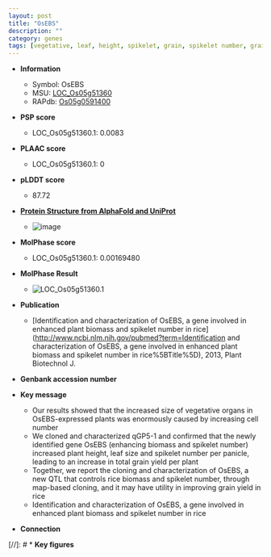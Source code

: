 ```yaml
---
layout: post
title: "OsEBS"
description: ""
category: genes
tags: [vegetative, leaf, height, spikelet, grain, spikelet number, grain yield, biomass, panicle, yield]
---
```


* **Information**  
    + Symbol: OsEBS  
    + MSU: [LOC_Os05g51360](http://rice.plantbiology.msu.edu/cgi-bin/ORF_infopage.cgi?orf=LOC_Os05g51360)  
    + RAPdb: [Os05g0591400](http://rapdb.dna.affrc.go.jp/viewer/gbrowse_details/irgsp1?name=Os05g0591400)  

* **PSP score**  
    + LOC_Os05g51360.1: 0.0083 

* **PLAAC score**  
    + LOC_Os05g51360.1: 0 

* **pLDDT score**
    + 87.72

* **[Protein Structure from AlphaFold and UniProt](https://www.uniprot.org/uniprotkb/Q6L4S6/entry#structure)**
    + ![image](https://ricepsp.github.io/images/Q6/AF-Q6L4S6-F1.png)

* **MolPhase score**
    + LOC_Os05g51360.1: 0.00169480

* **MolPhase Result**
    + ![LOC_Os05g51360.1](https://304243504.github.io/Pictures/LOC_Os05g/LOC_Os05g51360.1.png)

* **Publication**  
    + [Identification and characterization of OsEBS, a gene involved in enhanced plant biomass and spikelet number in rice](http://www.ncbi.nlm.nih.gov/pubmed?term=Identification and characterization of OsEBS, a gene involved in enhanced plant biomass and spikelet number in rice%5BTitle%5D), 2013, Plant Biotechnol J.

* **Genbank accession number**  

* **Key message**  
    + Our results showed that the increased size of vegetative organs in OsEBS-expressed plants was enormously caused by increasing cell number
    + We cloned and characterized qGP5-1 and confirmed that the newly identified gene OsEBS (enhancing biomass and spikelet number) increased plant height, leaf size and spikelet number per panicle, leading to an increase in total grain yield per plant
    + Together, we report the cloning and characterization of OsEBS, a new QTL that controls rice biomass and spikelet number, through map-based cloning, and it may have utility in improving grain yield in rice
    + Identification and characterization of OsEBS, a gene involved in enhanced plant biomass and spikelet number in rice

* **Connection**  

[//]: # * **Key figures**  


